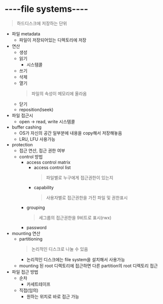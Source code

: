 # ----file systems----
> 하드디스크에 저장하는 단위
- 파일 metadata 
    - 파일이 저장되어있는 디렉토리에 저장
- 연산
    - 생성
    - 읽기
        - 시스템콜
    - 쓰기
    - 삭제
    - 열기 
        > 파일의 속성이 메모리에 올라옴
    - 닫기
    - reposition(lseek)
- 파일 접근시
    - open -> read, write 시스템콜
- buffer cashing
    - OS가 자신의 공간 일부분에 내용을 copy해서 저장해놓음
    - LRU, LFU 사용가능
- protection
    - 접근 연산, 접근 권한 여부
    - control 방법
        - access control matrix
            - access control list
                > 파일별로 누구에게 접근권한이 있는지
            - capability
                > 사용자별로 접근권한을 가진 파일 및 권한표시
        - grouping
            > 세그룹의 접근권한을 9비트로 표시(rwx)
        - password
- mounting 연산
    - partitioning
        > 논리적인 디스크로 나눌 수 있음
        - 논리적인 디스크에는 file system을 설치해서 사용가능
    - mounting 된 root 디렉토리에 접근하면 다른 partition의 root 디렉토리 접근
- 파일 접근 방법
    - 순차
        - 카세트테이프
    - 직접(임의)
        - 원하는 위치로 바로 접근 가능
